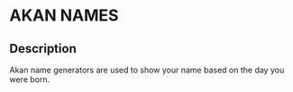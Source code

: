 # AKAN NAMES

## Description
Akan name generators are used to show your name based on the day you were born.


